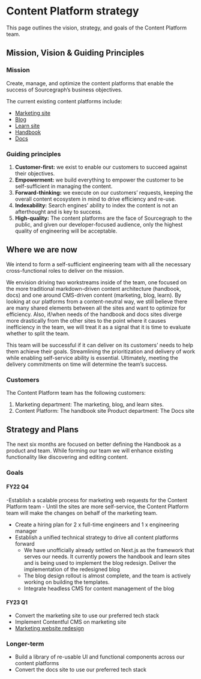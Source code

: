 # Content Platform strategy

This page outlines the vision, strategy, and goals of the Content Platform team.

## Mission, Vision & Guiding Principles

### Mission

Create, manage, and optimize the content platforms that enable the success of Sourcegraph’s business objectives.

The current existing content platforms include:
- [Marketing site](https://about.sourcegraph.com)
- [Blog](https://about.sourcegraph.com/blog/)
- [Learn site](https://learn.sourcegraph.com)
- [Handbook](https://handbook.sourcegraph.com)
- [Docs](https://docs.sourcegraph.com)

### Guiding principles

1. **Customer-first:** we exist to enable our customers to succeed against their objectives.
1. **Empowerment:** we build everything to empower the customer to be self-sufficient in managing the content.
1. **Forward-thinking:** we execute on our customers’ requests, keeping the overall content ecosystem in mind to drive efficiency and re-use.
1. **Indexability:** Search engines’ ability to index the content is not an afterthought and is key to success.
1. **High-quality:** The content platforms are the face of Sourcegraph to the public, and given our developer-focused audience, only the highest quality of engineering will be acceptable.

## Where we are now

We intend to form a self-sufficient engineering team with all the necessary cross-functional roles to deliver on the mission.

We envision driving two workstreams inside of the team, one focused on the more traditional markdown-driven content architecture (handbook, docs) and one around CMS-driven content (marketing, blog, learn). By looking at our platforms from a content-neutral way, we still believe there are many shared elements between all the sites and want to optimize for efficiency. Also, if/when needs of the handbook and docs sites diverge more drastically from the other sites to the point where it causes inefficiency in the team, we will treat it as a signal that it is time to evaluate whether to split the team.

This team will be successful if it can deliver on its customers’ needs to help them achieve their goals. Streamlining the prioritization and delivery of work while enabling self-service ability is essential. Ultimately, meeting the delivery commitments on time will determine the team’s success.

### Customers

The Content Platform team has the following customers:
1. Marketing department: The marketing, blog, and learn sites.
1. Content Platform: The handbook site
Product department: The Docs site


## Strategy and Plans

The next six months are focused on better defining the Handbook as a product and team. While forming our team we will enhance existing functionality like discovering and editing content.

### Goals

#### FY22 Q4

-Establish a scalable process for marketing web requests for the Content Platform team
    - Until the sites are more self-service, the Content Platform team will make the changes on behalf of the marketing team.
- Create a hiring plan for 2 x full-time engineers and 1 x engineering manager
- Establish a unified technical strategy to drive all content platforms forward
    - We have unofficially already settled on Next.js as the framework that serves our needs. It currently powers the handbook and learn sites and is being used to implement the blog redesign.
 Deliver the implementation of the redesigned blog
    - The blog design rollout is almost complete, and the team is actively working on building the templates.
    - Integrate headless CMS for content management of the blog

#### FY23 Q1

- Convert the marketing site to use our preferred tech stack
- Implement Contentful CMS on marketing site
- [Marketing website redesign](https://docs.google.com/document/u/0/d/1_LOCIwHGb8A42wqWjZzT6s75_aY6qFK4gMSHLa5YPPE/edit)

### Longer-term

- Build a library of re-usable UI and functional components across our content platforms
- Convert the docs site to use our preferred tech stack
